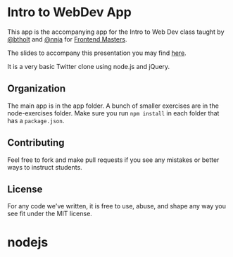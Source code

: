 # Intro to WebDev App

This app is the accompanying app for the Intro to Web Dev class taught by [@btholt](https://github.com/btholt) and [@nnja](https://github.com/nnja) for [Frontend Masters](http://www.frontendmasters.com).

The slides to accompany this presentation you may find [here](https://docs.google.com/presentation/d/1KeWOWSM28qYI1mtkuHkY2vB2UUhwNkg7sq_LPqfYXKs/edit?usp=sharing).

It is a very basic Twitter clone using node.js and jQuery.

## Organization
The main app is in the app folder. A bunch of smaller exercises are in the node-exercises folder. Make sure you run `npm install` in each folder that has a `package.json`.

## Contributing

Feel free to fork and make pull requests if you see any mistakes or better ways to instruct students.

## License

For any code we've written, it is free to use, abuse, and shape any way you see fit under the MIT license.
# nodejs
